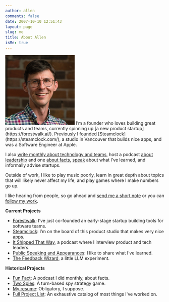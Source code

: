 ```yaml
---
author: allen
comments: false
date: 2007-10-10 12:51:43
layout: page
slug: me
title: About Allen
isMe: true
---
```


<img src='/images/2024/allen-pike-2024.jpg' style='width: 220px;' class='side'>
I’m a founder who loves building great products and teams, currently spinning up [a new product startup](https://forestwalk.ai/). Previously I founded [Steamclock](https://steamclock.com/), a studio in Vancouver that builds nice apps, and was a Software Engineer at Apple.

I also [write monthly about technology and teams](/archive/), host a podcast [about leadership](https://itshipped.fm) and one [about facts](https://funfact.fm), [speak](/speaking/) about what I’ve learned, and informally advise startups.

Outside of work, I like to play music poorly, learn in great depth about topics that will likely never affect my life, and play games where I make numbers go up.

I like hearing from people, so go ahead and [send me a short note](/contact/) or you can [follow my work](/subscribe/).

**Current Projects**

* [Forestwalk](https://forestwalk.ai/): I’ve just co-founded an early-stage startup building tools for software teams.
* [Steamclock](https://steamclock.com/): I’m on the board of this product studio that makes very nice apps.
* [It Shipped That Way](https://www.itshipped.fm/), a podcast where I interview product and tech leaders.
* [Public Speaking and Appearances](/speaking/): I like to share what I’ve learned.
* [The Feedback Wizard](https://feedbackwizard.steamclock.com/), a little LLM experiment.
 
**Historical Projects**

* [Fun Fact](https://funfact.fm/): A podcast I did monthly, about facts.
* [Two Spies](https://playspies.com): A turn-based spy strategy game.
* [My resume](/resume/): Obligatory, I suppose.
* [Full Project List](/projects/): An exhaustive catalog of most things I've worked on.
